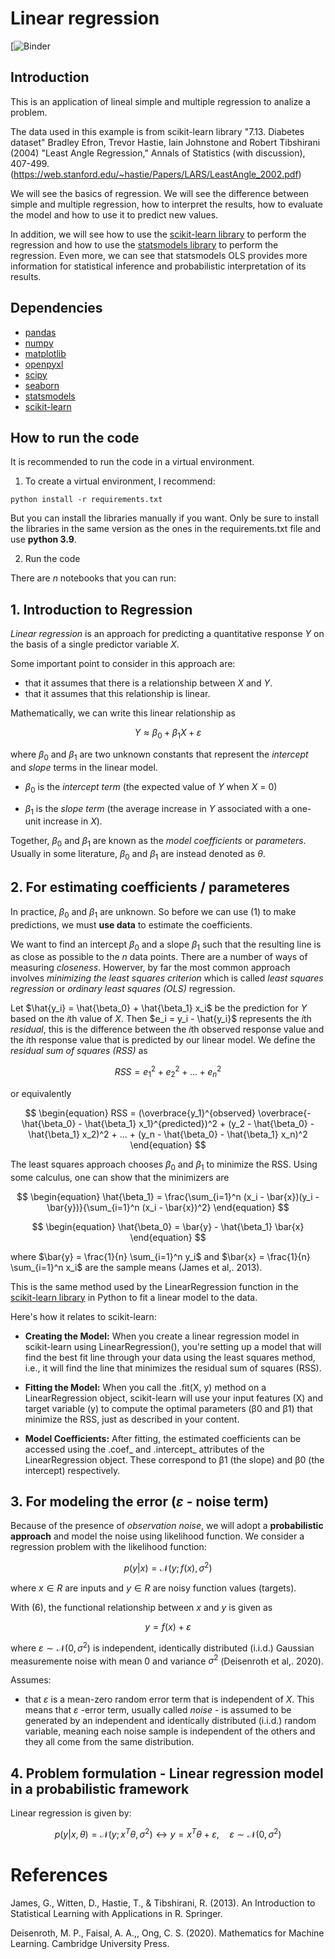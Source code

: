 # Linear regression

[![Binder]()

## Introduction

This is an application of lineal simple and multiple regression to analize a problem. 

The data used in this example is from scikit-learn library "7.13. Diabetes dataset" Bradley Efron, Trevor Hastie, Iain Johnstone and Robert Tibshirani (2004) "Least Angle Regression," Annals of Statistics (with discussion), 407-499. (https://web.stanford.edu/~hastie/Papers/LARS/LeastAngle_2002.pdf)

We will see the basics of regression. We will see the difference between simple and multiple regression, how to interpret the results, how to evaluate the model and how to use it to predict new values.

In addition, we will see how to use the [scikit-learn library](https://scikit-learn.org/stable/modules/generated/sklearn.linear_model.LinearRegression.html) to perform the regression and how to use the [statsmodels library](https://www.statsmodels.org/stable/regression.html) to perform the regression. Even more, we can see that statsmodels OLS provides more information for statistical inference and probabilistic interpretation of its results.

## Dependencies

* [pandas](https://pandas.pydata.org/)
* [numpy](https://numpy.org/)
* [matplotlib](https://matplotlib.org/)
* [openpyxl](https://openpyxl.readthedocs.io/en/stable/)
* [scipy](https://www.scipy.org/)
* [seaborn](https://seaborn.pydata.org/)
* [statsmodels](https://www.statsmodels.org/stable/index.html)
* [scikit-learn](https://scikit-learn.org/stable/index.html)

## How to run the code

It is recommended to run the code in a virtual environment.

1. To create a virtual environment, I recommend:

```
python install -r requirements.txt
```

But you can install the libraries manually if you want. Only be sure to install the libraries in the same version as the ones in the requirements.txt file and use **python 3.9**.

2. Run the code

There are *n* notebooks that you can run:







## 1. Introduction to Regression

*Linear regression* is an approach for predicting a quantitative response $Y$ on the basis of a single predictor variable $X$. 

Some important point to consider in this approach are: 

* that it assumes that there is a relationship between $X$ and $Y$.
* that it assumes that this relationship is linear.

Mathematically, we can write this linear relationship as

$$
\begin{equation} Y \approx \beta_0 + \beta_1 X + \varepsilon \end{equation}
$$

where $\beta_0$ and $\beta_1$ are two unknown constants that represent the *intercept* and *slope* terms in the linear model.

* $\beta_0$ is the *intercept term* (the expected value of $Y$ when $X$ = 0)

* $\beta_1$ is the *slope term* (the average increase in $Y$ associated with a one-unit increase in $X$).

Together, $\beta_0$ and $\beta_1$ are known as the *model coefficients* or *parameters*. Usually in some literature, $\beta_0$ and $\beta_1$ are instead denoted as $\theta$. 


## 2. For estimating coefficients / parameteres

In practice, $\beta_0$ and $\beta_1$ are unknown. So before we can use (1) to make predictions, we must **use data** to estimate the coefficients. 

We want to find an intercept $\beta_0$ and a slope $\beta_1$ such that the resulting line is as close as possible to the *n* data points. There are a number of ways of measuring *closeness*. Howerver, by far the most common approach involves *minimizing the least squares criterion* which is called *least squares regression* or *ordinary least squares (OLS)* regression.

Let $\hat{y_i} = \hat{\beta_0} + \hat{\beta_1} x_i$ be the prediction for $Y$ based on the $i$th value of $X$. Then $e_i = y_i - \hat{y_i}$ represents the $i$th *residual*, this is the difference between the $i$th observed response value and the $i$th response value that is predicted by our linear model. We define the *residual sum of squares (RSS)* as

$$
\begin{equation} RSS = e_1^2 + e_2^2 + ... + e_n^2 \end{equation}
$$

or equivalently

$$
\begin{equation} RSS = (\overbrace{y_1}^{observed} \overbrace{- \hat{\beta_0} - \hat{\beta_1} x_1}^{predicted})^2 + (y_2 - \hat{\beta_0} - \hat{\beta_1} x_2)^2 + ... + (y_n - \hat{\beta_0} - \hat{\beta_1} x_n)^2 \end{equation}
$$

The least squares approach chooses $\beta_0$ and $\beta_1$ to minimize the RSS. Using some calculus, one can show that the minimizers are

$$
\begin{equation} \hat{\beta_1} = \frac{\sum_{i=1}^n (x_i - \bar{x})(y_i - \bar{y})}{\sum_{i=1}^n (x_i - \bar{x})^2} \end{equation}
$$

$$
\begin{equation} \hat{\beta_0} = \bar{y} - \hat{\beta_1} \bar{x} \end{equation}
$$

where $\bar{y} = \frac{1}{n} \sum_{i=1}^n y_i$ and $\bar{x} = \frac{1}{n} \sum_{i=1}^n x_i$ are the sample means (James et al,. 2013).


This is the same method used by the LinearRegression function in the [scikit-learn library](https://scikit-learn.org/stable/modules/generated/sklearn.linear_model.LinearRegression.html) in Python to fit a linear model to the data.

Here's how it relates to scikit-learn:

* **Creating the Model:** When you create a linear regression model in scikit-learn using LinearRegression(), you're setting up a model that will find the best fit line through your data using the least squares method, i.e., it will find the line that minimizes the residual sum of squares (RSS).

* **Fitting the Model:** When you call the .fit(X, y) method on a LinearRegression object, scikit-learn will use your input features (X) and target variable (y) to compute the optimal parameters (β0 and β1) that minimize the RSS, just as described in your content.

* **Model Coefficients:** After fitting, the estimated coefficients can be accessed using the .coef_ and .intercept_ attributes of the LinearRegression object. These correspond to β1 (the slope) and β0 (the intercept) respectively.



## 3. For modeling the error ($\varepsilon$ - noise term)

Because of the presence of *observation noise*, we will adopt a **probabilistic approach** and model the noise using likelihood function. We consider a regression problem with the likelihood function:

$$
\begin{equation} p(y|x) = \mathcal{N}(y; f(x), \sigma^2) \end{equation}
$$

where $x \in R$ are inputs and $y \in R$ are noisy function values (targets).

With (6), the functional relationship between $x$ and $y$ is given as

$$
\begin{equation} y = f(x) + \varepsilon \end{equation}
$$

where $\varepsilon \sim \mathcal{N}(0, \sigma^2)$ is independent, identically distributed (i.i.d.) Gaussian measuremente noise with mean 0 and variance $\sigma^2$ (Deisenroth et al,. 2020).

Assumes:

* that $\varepsilon$ is a mean-zero random error term that is independent of $X$. This means that $\varepsilon$ -error term, usually called *noise* - is assumed to be generated by an independent and identically distributed (i.i.d.) random variable, meaning each noise sample is independent of the others and they all come from the same distribution.

## 4. Problem formulation - Linear regression model in a probabilistic framework

Linear regression is given by:

$$
\begin{equation} p(y| x, \theta) = \mathcal{N}(y; x^T \theta, \sigma^2) \leftrightarrow y=x^T\theta+\varepsilon, \quad \varepsilon \sim \mathcal{N}(0, \sigma^2)\end{equation}
$$




# References

James, G., Witten, D., Hastie, T., & Tibshirani, R. (2013). An Introduction to Statistical Learning with Applications in R. Springer.

Deisenroth, M. P., Faisal, A. A.,, Ong, C. S. (2020). Mathematics for Machine Learning. Cambridge University Press.
